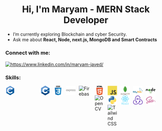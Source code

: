 <h1 align="center">Hi, I'm Maryam - MERN Stack Developer</h1>
<ul>
  <li>I’m currently exploring Blockchain and cyber Security.</b></li>
  <li>Ask me about <b> React, Node, next.js, MongoDB and Smart Contracts</b></li>
</ul>


<h3 align="left">Connect with me:</h3>
<p align="left">
<a href="https://linkedin.com/in/https://www.linkedin.com/in/maryam-javed/" target="blank"><img align="center" src="https://raw.githubusercontent.com/rahuldkjain/github-profile-readme-generator/master/src/images/icons/Social/linked-in-alt.svg" alt="https://www.linkedin.com/in/maryam-javed/" height="30" width="40" /></a>
</p>

<h3 align="left">Skills:</h3>

<p align="left">
  <img align="left" alt="C" width="30px" style="padding-right: 5rem;" src="https://raw.githubusercontent.com/devicons/devicon/master/icons/c/c-original.svg"/>
<img align="left" alt="C++" width="30px" style="padding-right:10px;" src="https://raw.githubusercontent.com/devicons/devicon/master/icons/cplusplus/cplusplus-original.svg"/>
<img align="left" alt="CSS3" width="30px" style="padding-right: 10px;" src="https://raw.githubusercontent.com/devicons/devicon/master/icons/css3/css3-original-wordmark.svg"/>
<img align="left" alt="Express" width="30px" style="padding-right: 10px;" src="https://raw.githubusercontent.com/devicons/devicon/master/icons/express/express-original-wordmark.svg"/>
<img align="left" alt="Firebase" width="40" height="40" style="padding-right: 10px;" src="https://www.vectorlogo.zone/logos/firebase/firebase-icon.svg"/>

<img align="left" alt="HTML5" width="30px" style="padding-right: 10px;" src="https://raw.githubusercontent.com/devicons/devicon/master/icons/html5/html5-original-wordmark.svg"/>
<img align="left" alt="JavaScript" width="30px" style="padding-right: 10px;" src="https://raw.githubusercontent.com/devicons/devicon/master/icons/javascript/javascript-original.svg"/>
<img align="left" alt="MongoDB" width="30px" style="padding-right: 10px;" src="https://raw.githubusercontent.com/devicons/devicon/master/icons/mongodb/mongodb-original-wordmark.svg"/>
<img align="left" alt="MySQL" width="30px" style="padding-right: 10px;" src="https://raw.githubusercontent.com/devicons/devicon/master/icons/mysql/mysql-original-wordmark.svg"/>
<img align="left" alt="NodeJS" width="30px" style="padding-right: 10px;" src="https://raw.githubusercontent.com/devicons/devicon/master/icons/nodejs/nodejs-original-wordmark.svg"/>
<img align="left" alt="OpenCV" width="30px" style="padding-right: 10px;" src="https://www.vectorlogo.zone/logos/opencv/opencv-icon.svg"/>
<img align="left" alt="Python" width="30px" style="padding-right: 10px;" src="https://raw.githubusercontent.com/devicons/devicon/master/icons/python/python-original.svg"/>
<img align="left" alt="React" width="30px" style="padding-right: 10px;" src="https://raw.githubusercontent.com/devicons/devicon/master/icons/react/react-original-wordmark.svg"/>
<img align="left" alt="Redux" width="30px" style="padding-right: 10px;" src="https://raw.githubusercontent.com/devicons/devicon/master/icons/redux/redux-original.svg"/>
<img align="left" alt="Sass" width="30px" style="padding-right: 10px;" src="https://raw.githubusercontent.com/devicons/devicon/master/icons/sass/sass-original.svg"/>
<img align="left" alt="Tailwind CSS" width="30px" style="padding-right: 10px;" src="https://www.vectorlogo.zone/logos/tailwindcss/tailwindcss-icon.svg"/>


<br />

